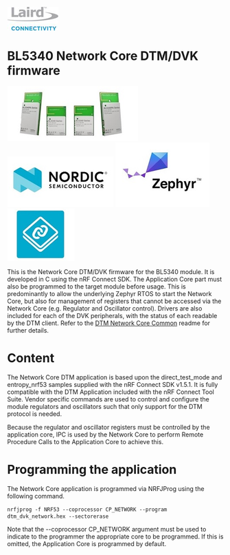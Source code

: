 [![Laird Connectivity](images/Laird_Connectivity_Logo.jpg)](https://www.lairdconnect.com/)
# BL5340 Network Core DTM/DVK firmware
[![BL5340](images/BL5340.jpg)](https://www.lairdconnect.com/wireless-modules/bluetooth-modules/bluetooth-5-modules/bl5340-series-multi-core-bluetooth-52-802154-nfc-modules)
[![Nordic](images/Nordic_Logo.jpg)](https://www.nordicsemi.com/Products/Low-power-short-range-wireless/nRF5340)
[![Zephyr](images/Zephyr_Logo.jpg)](https://zephyrproject.org/)
[![NCS](images/Ncs_Logo.jpg)](https://www.nordicsemi.com/Software-and-tools/Software/nRF-Connect-SDK)

This is the Network Core DTM/DVK firmware for the BL5340 module. It is developed in C using the nRF Connect SDK. The Application Core part must also be programmed to the target module before usage. This is predominantly to allow the underlying Zephyr RTOS to start the Network Core, but also for management of registers that cannot be accessed via the Network Core (e.g. Regulator and Oscillator control). Drivers are also included for each of the DVK peripherals, with the status of each readable by the DTM client. Refer to the [DTM Network Core Common] readme for further details.

# Content

The Network Core DTM application is based upon the direct_test_mode and entropy_nrf53 samples supplied with the nRF Connect SDK v1.5.1. It is fully compatible with the DTM Application included with the nRF Connect Tool Suite. Vendor specific commands are used to control and configure the module regulators and oscillators such that only support for the DTM protocol is needed.

Because the regulator and oscillator registers must be controlled by the application core, IPC is used by the Network Core to perform Remote Procedure Calls to the Application Core to achieve this.

# Programming the application

The Network Core application is programmed via NRFJProg using the following command.

    nrfjprog -f NRF53 --coprocessor CP_NETWORK --program dtm_dvk_network.hex --sectorerase

Note that the --coprocessor CP_NETWORK argument must be used to indicate to the programmer the appropriate core to be programmed. If this is omitted, the Application Core is programmed by default.

[DTM Network Core Common]: ../../../dtm_network_core_common/readme.md "BL5340 DTM Network Core Common"
